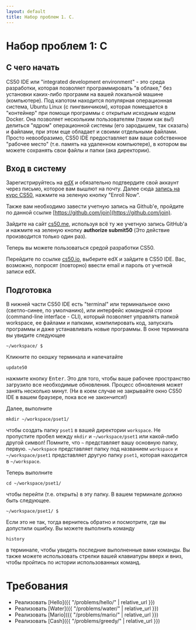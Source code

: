 ```yaml
---
layout: default
title: Набор проблем 1. C.
---
```

# Набор проблем 1: C

## С чего начать

CS50 IDE или "integrated development environment" - это среда разработки, которая позволяет программировать "в облаке," без установки каких-либо программ на вашей локальной машине (компьютере). Под капотом находится популярная операционная система, Ubuntu Linux (с пингвинчиком), которая помещается в "контейнер" при помощи программы с открытым исходным кодом Docker. Она позволяет нескольким пользователям (таким как вы!) делиться "ядром" операционной системы (его зародышем, так сказать) и файлами, при этом еще обладает и своими отдельными файлами. Просто невообразимо, CS50 IDE предоставляет вам ваше собственное "рабочее место" (т.е. память на удаленном компьютере), в котором вы можете сохранять свои файлы и папки (ака директории).

## Вход в систему

Зарегистрируйтесь на [edX](https://edx.org/) и обязательно подтвердите свой аккаунт через письмо, которое вам вышлют на почту. Далее сюда [запись на курс CS50](https://www.edx.org/course/introduction-computer-science-harvardx-cs50x), нажмите на зеленую кнопку "Enroll Now".

Также вам необходимо завести учетную запись на Github'е, пройдите по данной ссылке [https://github.com/join](https://github.com/join).

Зайдите на сайт [cs50.me](https://cs50.me/), используя всё ту же учетную запись GitHub'а и нажмите на зеленую кнопку **authorize submit50** (Это действие производится только один раз).

Теперь вы можете пользоваться средой разработки CS50.

Перейдите по ссылке [cs50.io](https://cs50.io/), выберите edX и зайдите в CS50 IDE. Вас, возможно, попросят (повторно) ввести email и пароль от учетной записи edX.

## Подготовка

В нижней части CS50 IDE есть "terminal" или терминальное окно (светло-синее, по умолчанию), или интерфейс командной строки (command-line interface - CLI), который позволяет управлять папкой workspace, ее файлами и папками, компилировать код, запускать программы и даже устанавливать новые программы. В окне терминала вы увидите следующее
```
~/workspace/ $
```
Кликните по окошку терминала и напечатайте
```
update50
```
нажмите кнопку <kbd>Enter</kbd>. Это для того, чтобы ваше рабочее пространство загрузило все необходимые обновления. Процесс обновления может занять несколько минут. (Ни в коем случае не закрывайте окно CS50 IDE в вашем браузере, пока все не закончится!)

Далее, выполните
```
mkdir ~/workspace/pset1/
```
чтобы создать папку `pset1` в вашей директории `workspace`. Не пропустите пробел между `mkdir` и `~/workspace/pset1` или какой-либо другой символ! Помните, что `~` представляет вашу основную папку, первую. `~/workspace` представляет папку под названием `workspace` и `~/workspace/pset1` представляет другую папку `pset1`, которая находится в `~/workspace`.

Теперь выполните
```
cd ~/workspace/pset1/
```
чтобы перейти (т.е. открыть) в эту папку. В вашем терминале должно быть следующее.
```
~/workspace/pset1/ $
```
Если это не так, тогда вернитесь обратно и посмотрите, где вы допустили ошибку. Вы можете выполнить команду
```
history
```
в терминале, чтобы увидеть последние выполненные вами команды. Вы также можете использовать стрелки вашей клавиатуры вверх и вниз, чтобы пройтись по истории использованных команд.

# Требования

* Реализовать [Hello]({{ "/problems/hello/" | relative_url }})
* Реализовать [Water]({{ "/problems/water/" | relative_url }})
* Реализовать [Mario]({{ "/problems/mario/" | relative_url }})
* Реализовать [Cash]({{ "/problems/greedy/" | relative_url }})
